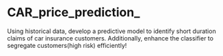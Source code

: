 # CAR_price_prediction_

Using historical data, develop a predictive model to identify short duration claims of car insurance customers. Additionally, enhance the classifier to segregate customers(high risk) efficiently!


